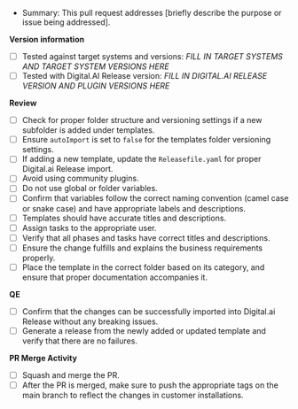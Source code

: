 - Summary: This pull request addresses [briefly describe the purpose or issue being addressed].

**Version information**
- [ ] Tested against target systems and versions: _FILL IN TARGET SYSTEMS AND TARGET SYSTEM VERSIONS HERE_
- [ ] Tested with Digital.AI Release version: _FILL IN DIGITAL.AI RELEASE VERSION AND PLUGIN VERSIONS HERE_

**Review**

- [ ] Check for proper folder structure and versioning settings if a new subfolder is added under templates.
- [ ] Ensure `autoImport` is set to `false` for the templates folder versioning settings.
- [ ] If adding a new template, update the `Releasefile.yaml` for proper Digital.ai Release import.
- [ ] Avoid using community plugins.
- [ ] Do not use global or folder variables.
- [ ] Confirm that variables follow the correct naming convention (camel case or snake case) and have appropriate labels and descriptions.
- [ ] Templates should have accurate titles and descriptions.
- [ ] Assign tasks to the appropriate user.
- [ ] Verify that all phases and tasks have correct titles and descriptions.
- [ ] Ensure the change fulfills and explains the business requirements properly.
- [ ] Place the template in the correct folder based on its category, and ensure that proper documentation accompanies it.

**QE**

- [ ] Confirm that the changes can be successfully imported into Digital.ai Release without any breaking issues.
- [ ] Generate a release from the newly added or updated template and verify that there are no failures.

**PR Merge Activity**

- [ ] Squash and merge the PR.
- [ ] After the PR is merged, make sure to push the appropriate tags on the main branch to reflect the changes in customer installations.